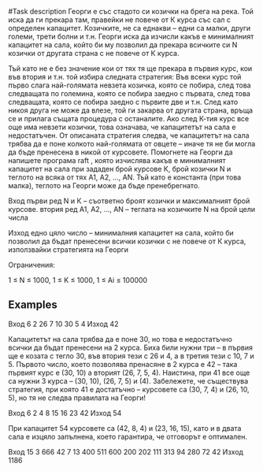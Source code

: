 #Task description
Георги е със стадото си козички на брега на река. Той иска да ги прекара там, правейки не повече от К курса със сал с определен капацитет. 
Козичките, не са еднакви – едни са малки, други големи, трети болни и т.н. Георги иска да изчисли какъв е минималният капацитет на сала, 
който би му позволил да прекара всичките си N козички от другата страна с не повече от К курса.

Тъй като не е без значение кои от тях тя ще прекара в първия курс, кои във втория и т.н. той избира следната стратегия: 
Във всеки курс той първо слага най-голямата невзета козичка, която се побира, след това следващата по големина, която се побира заедно с първата, 
след това следващата, която се побира заедно с първите две и т.н. След като никоя друга не може да влезе, той ги закарва от другата страна, 
връща се и прилага същата процедура с останалите. Ако след К-тия курс все още има невзети козички, това означава, че капацитетът на сала е недостатъчен. 
От описаната стратегия следва, че капацитетът на сала трябва да е поне колкото най-голямата от овцете – иначе тя не би могла да бъде пренесена в никой от курсовете. 
Помогнете на Георги да напишете програма raft , която изчислява какъв е минималният капацитет на сала при зададен брой курсове К, 
брой козички N и теглото на всяка от тях A1, A2, …, AN. Тъй като е константа (при това малка), теглото на Георги може да бъде пренебрегнато.

Вход
първи ред
N и К – съответно броят козички и максималният брой курсове.
втория ред
A1, A2, …, AN – теглата на козичките N на брой цели числа

Изход
едно цяло число – минималния капацитет на сала, който би позволил да бъдат пренесени всички козички с не повече от К курса, използвайки стратегията на Георги

Ограничения:

1 ≤ N ≤ 1000, 1 ≤ K ≤ 1000, 1 ≤ Ai ≤ 100000


## Examples

Вход
6 2
26 7 10 30 5 4
Изход
42

Капацитетът на сала трябва да е поне 30, но това е недостатъчно всички
да бъдат пренесени на 2 курса. Биха били нужни три – в първия ще е козата с тегло 30, във втория тези с 26 и 4, 
а в третия тези с 10, 7 и 5. Първото число, което позволява пренасяне в 2 курса е 42 – така първият курс е (30, 10) а вторият (26, 7, 5, 4). 
Наистина, при 41 все още са нужни 3 курса – (30, 10), (26, 7, 5) и (4). Забележете, че съществува стратегия, при която 41
е достатъчно – курсовете са (30, 7, 4) и (26, 10, 5), но тя не следва правилата на Георги!


Вход
6 2
4 8 15 16 23 42
Изход
54

При капацитет 54 курсовете са (42, 8, 4) и (23, 16, 15), като и в двата сала
е изцяло запълнена, което гарантира, че отговорът е оптимален.

Вход
15 3
666 42 7 13 400 511 600 200 202 111 313 94 280 72 42
Изход
1186
